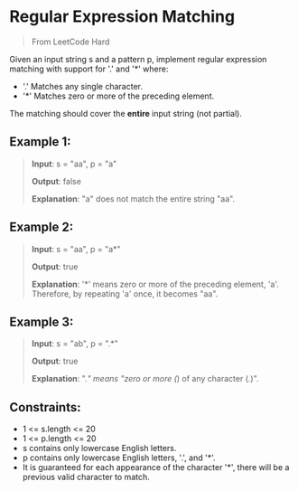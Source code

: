 # Regular Expression Matching

> From LeetCode
> Hard

Given an input string s and a pattern p, implement regular expression matching with support for '.' and '*' where:

- '.' Matches any single character.​​​​
- '*' Matches zero or more of the preceding element.

The matching should cover the **entire** input string (not partial).

 

## Example 1:

> **Input**: s = "aa", p = "a"
> 
> **Output**: false
> 
> **Explanation**: "a" does not match the entire string "aa".

## Example 2:

> **Input**: s = "aa", p = "a*"
> 
> **Output**: true
> 
> **Explanation**: '*' means zero or more of the preceding element, 'a'. Therefore, by repeating 'a' once, it becomes "aa".

## Example 3:

> **Input**: s = "ab", p = ".*"
> 
> **Output**: true
> 
> **Explanation**: ".*" means "zero or more (*) of any character (.)".
 

## Constraints:

- 1 <= s.length <= 20
- 1 <= p.length <= 20
- s contains only lowercase English letters.
- p contains only lowercase English letters, '.', and '*'.
- It is guaranteed for each appearance of the character '*', there will be a previous valid character to match.